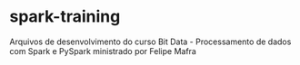 # spark-training
Arquivos de desenvolvimento do curso Bit Data - Processamento de dados com Spark e PySpark ministrado por Felipe Mafra
